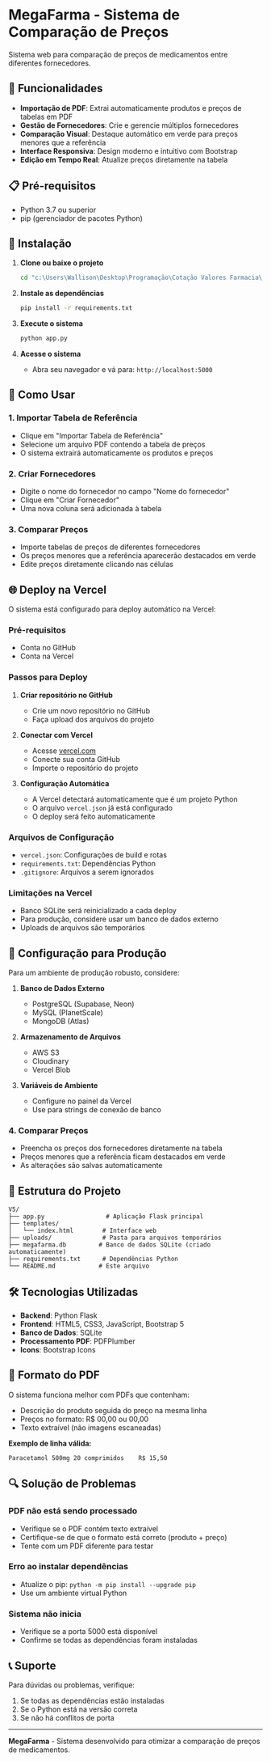 # MegaFarma - Sistema de Comparação de Preços

Sistema web para comparação de preços de medicamentos entre diferentes fornecedores.

## 🚀 Funcionalidades

- **Importação de PDF**: Extrai automaticamente produtos e preços de tabelas em PDF
- **Gestão de Fornecedores**: Crie e gerencie múltiplos fornecedores
- **Comparação Visual**: Destaque automático em verde para preços menores que a referência
- **Interface Responsiva**: Design moderno e intuitivo com Bootstrap
- **Edição em Tempo Real**: Atualize preços diretamente na tabela

## 📋 Pré-requisitos

- Python 3.7 ou superior
- pip (gerenciador de pacotes Python)

## 🔧 Instalação

1. **Clone ou baixe o projeto**
   ```bash
   cd "c:\Users\Wallison\Desktop\Programação\Cotação Valores Farmacia\V5"
   ```

2. **Instale as dependências**
   ```bash
   pip install -r requirements.txt
   ```

3. **Execute o sistema**
   ```bash
   python app.py
   ```

4. **Acesse o sistema**
   - Abra seu navegador e vá para: `http://localhost:5000`

## 📖 Como Usar

### 1. Importar Tabela de Referência
- Clique em "Importar Tabela de Referência"
- Selecione um arquivo PDF contendo a tabela de preços
- O sistema extrairá automaticamente os produtos e preços

### 2. Criar Fornecedores
- Digite o nome do fornecedor no campo "Nome do fornecedor"
- Clique em "Criar Fornecedor"
- Uma nova coluna será adicionada à tabela

### 3. Comparar Preços
- Importe tabelas de preços de diferentes fornecedores
- Os preços menores que a referência aparecerão destacados em verde
- Edite preços diretamente clicando nas células

## 🌐 Deploy na Vercel

O sistema está configurado para deploy automático na Vercel:

### Pré-requisitos
- Conta no GitHub
- Conta na Vercel

### Passos para Deploy

1. **Criar repositório no GitHub**
   - Crie um novo repositório no GitHub
   - Faça upload dos arquivos do projeto

2. **Conectar com Vercel**
   - Acesse [vercel.com](https://vercel.com)
   - Conecte sua conta GitHub
   - Importe o repositório do projeto

3. **Configuração Automática**
   - A Vercel detectará automaticamente que é um projeto Python
   - O arquivo `vercel.json` já está configurado
   - O deploy será feito automaticamente

### Arquivos de Configuração
- `vercel.json`: Configurações de build e rotas
- `requirements.txt`: Dependências Python
- `.gitignore`: Arquivos a serem ignorados

### Limitações na Vercel
- Banco SQLite será reinicializado a cada deploy
- Para produção, considere usar um banco de dados externo
- Uploads de arquivos são temporários

## 🔧 Configuração para Produção

Para um ambiente de produção robusto, considere:

1. **Banco de Dados Externo**
   - PostgreSQL (Supabase, Neon)
   - MySQL (PlanetScale)
   - MongoDB (Atlas)

2. **Armazenamento de Arquivos**
   - AWS S3
   - Cloudinary
   - Vercel Blob

3. **Variáveis de Ambiente**
   - Configure no painel da Vercel
   - Use para strings de conexão de banco

### 4. Comparar Preços
- Preencha os preços dos fornecedores diretamente na tabela
- Preços menores que a referência ficam destacados em verde
- As alterações são salvas automaticamente

## 📁 Estrutura do Projeto

```
V5/
├── app.py                 # Aplicação Flask principal
├── templates/
│   └── index.html        # Interface web
├── uploads/              # Pasta para arquivos temporários
├── megafarma.db         # Banco de dados SQLite (criado automaticamente)
├── requirements.txt      # Dependências Python
└── README.md            # Este arquivo
```

## 🛠️ Tecnologias Utilizadas

- **Backend**: Python Flask
- **Frontend**: HTML5, CSS3, JavaScript, Bootstrap 5
- **Banco de Dados**: SQLite
- **Processamento PDF**: PDFPlumber
- **Icons**: Bootstrap Icons

## 📝 Formato do PDF

O sistema funciona melhor com PDFs que contenham:
- Descrição do produto seguida do preço na mesma linha
- Preços no formato: R$ 00,00 ou 00,00
- Texto extraível (não imagens escaneadas)

**Exemplo de linha válida:**
```
Paracetamol 500mg 20 comprimidos    R$ 15,50
```

## 🔍 Solução de Problemas

### PDF não está sendo processado
- Verifique se o PDF contém texto extraível
- Certifique-se de que o formato está correto (produto + preço)
- Tente com um PDF diferente para testar

### Erro ao instalar dependências
- Atualize o pip: `python -m pip install --upgrade pip`
- Use um ambiente virtual Python

### Sistema não inicia
- Verifique se a porta 5000 está disponível
- Confirme se todas as dependências foram instaladas

## 📞 Suporte

Para dúvidas ou problemas, verifique:
1. Se todas as dependências estão instaladas
2. Se o Python está na versão correta
3. Se não há conflitos de porta

---

**MegaFarma** - Sistema desenvolvido para otimizar a comparação de preços de medicamentos.